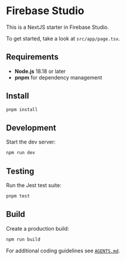 # Firebase Studio

This is a NextJS starter in Firebase Studio.

To get started, take a look at `src/app/page.tsx`.

## Requirements

- **Node.js** 18.18 or later
- **pnpm** for dependency management

## Install

```bash
pnpm install
```

## Development

Start the dev server:

```bash
npm run dev
```

## Testing

Run the Jest test suite:

```bash
pnpm test
```

## Build

Create a production build:

```bash
npm run build
```

For additional coding guidelines see [`AGENTS.md`](AGENTS.md).
